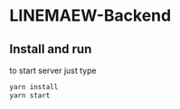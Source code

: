 # LINEMAEW-Backend


## Install and run

to start server just type

```sh
yarn install
yarn start
```
